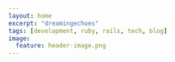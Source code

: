 ```yaml
---
layout: home
excerpt: "dreamingechoes"
tags: [development, ruby, rails, tech, blog]
image:
  feature: header-image.png
---
```

